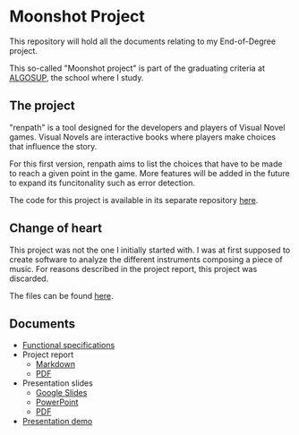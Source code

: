 # Moonshot Project

This repository will hold all the documents relating to my End-of-Degree project.

This so-called "Moonshot project" is part of the graduating criteria at [ALGOSUP](https://algosup.com/en.html), the school where I study.

## The project

"renpath" is a tool designed for the developers and players of Visual Novel games. Visual Novels are interactive books where players make choices that influence the story.

For this first version, renpath aims to list the choices that have to be made to reach a given point in the game. More features will be added in the future to expand its funcitonality such as error detection.

The code for this project is available in its separate repository [here](https://github.com/leo-chartier/renpath).

## Change of heart

This project was not the one I initially started with. I was at first supposed to create software to analyze the different instruments composing a piece of music. For reasons described in the project report, this project was discarded.

The files can be found [here](https://github.com/leo-chartier/Moonshot-old).

## Documents

- [Functional specifications](./functional_v1.md)
- Project report
  - [Markdown](./project_report.md)
  - [PDF](./project_report.pdf)
- Presentation slides
  - [Google Slides](https://docs.google.com/presentation/d/1e7b8B-wZhJfHMkfA4pPUMoJ2D7b2-wNFsDmznAxkWw0)
  - [PowerPoint](./presentation_slides.pptx)
  - [PDF](./presentation_slides.pdf)
- [Presentation demo](https://drive.google.com/file/d/1GPpABRRELSHYZso9eidXF9zTxIekp8n0/view)
